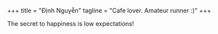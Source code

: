+++
title = "Định Nguyễn"
tagline = "Cafe lover. Amateur runner :)"
+++

The secret to happiness is low expectations!
